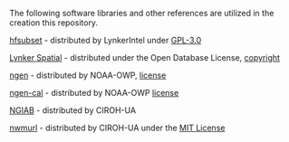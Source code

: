 The following software libraries and other references are utilized in the creation this repository.

[hfsubset](https://github.com/LynkerIntel/hfsubset/tree/main) - distributed by LynkerIntel under [GPL-3.0](https://github.com/CIROH-UA/forcingprocessor/blob/main/LICENSE.md)

[Lynker Spatial](https://www.lynker-spatial.com/) - distributed under the Open Database License, [copyright](https://lynker-spatial.s3.amazonaws.com/copyright.html)

[ngen](https://github.com/NOAA-OWP/ngen) - distributed by NOAA-OWP, [license](https://github.com/NOAA-OWP/ngen/blob/master/LICENSE)

[ngen-cal](https://github.com/NOAA-OWP/ngen-cal) - distributed by NOAA-OWP [license](https://github.com/NOAA-OWP/ngen-cal/blob/master/LICENSE)

[NGIAB](https://github.com/CIROH-UA/NGIAB-CloudInfra) - distributed by CIROH-UA

[nwmurl](https://github.com/CIROH-UA/nwmurl) - distributed by CIROH-UA under the [MIT License](https://github.com/CIROH-UA/nwmurl/blob/main/LICENSE.txt)
